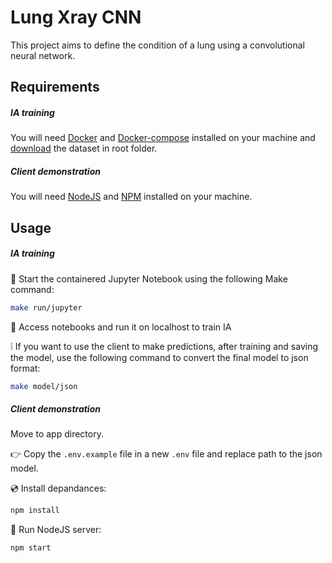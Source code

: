# Lung Xray CNN 

This project aims to define the condition of a lung using a convolutional neural network.

## Requirements

##### IA training
You will need [Docker](https://docs.docker.com/get-docker/) and [Docker-compose](https://docs.docker.com/compose/install/) installed on your machine and [download](https://icedrive.net/s/kak1xuNGbQbY43y7hkWDkx5SXtYg) the dataset in root folder.

##### Client demonstration
You will need [NodeJS](https://nodejs.org/en/download/) and [NPM](https://docs.npmjs.com/downloading-and-installing-node-js-and-npm) installed on your machine.

## Usage

##### IA training
:whale2: Start the containered Jupyter Notebook using the following Make command:

```bash
make run/jupyter
```

:robot: Access notebooks and run it on localhost to train IA

:grey_exclamation: If you want to use the client to make predictions, after training and saving the model, use the following command to convert the final model to json format:

```bash
make model/json
```

##### Client demonstration

Move to app directory.

:point_right: Copy the `.env.example` file in a new `.env` file and replace path to the json model.

:cd: Install depandances:

```bash
npm install
```

:running: Run NodeJS server:
```bash
npm start
```